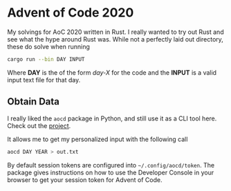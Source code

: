 # Advent of Code 2020

My solvings for AoC 2020 written in Rust. I really wanted to try out Rust and see what the hype around Rust was. While not a perfectly laid out directory, these do solve when running

```bash
cargo run --bin DAY INPUT
```

Where **DAY** is the of the form *day-X* for the code and the **INPUT** is a valid input text file for that day.

## Obtain Data

I really liked the `aocd` package in Python, and still use it as a CLI tool here. Check out the [project](https://github.com/wimglenn/advent-of-code-data).

It allows me to get my personalized input with the following call

```bash
aocd DAY YEAR > out.txt
```

By default session tokens are configured into `~/.config/aocd/token`. The package gives instructions on how to use the Developer Console in your browser to get your session token for Advent of Code.
